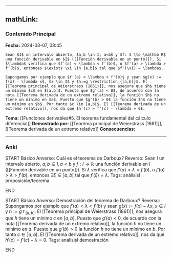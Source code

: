 
---
mathLink:
---
### Contenido Principal

**Fecha:** 2024-03-07, 08:45

```ad-theorem
Sean $I$ un intervalo abierto, $a,b \in I, a<b$ y $f: I \to \mathbb R$ una función derivable en $I$ ([[Función derivable en un punto]]). Si $\lambda$ verifica que $f'(a) < \lambda < f'(b)$, o $f'(a) > \lambda > f'(b)$, entonces $\exists \xi \in ]a,b[$ tal que $f'(\xi) = \lambda$.
```

```ad-proof
Supongamos por ejemplo que $f'(a) < \lambda < f'(b)$ y sean $g(x) := f(x) - \lambda x$, $x \in I$ y $h:=g \restriction_{[a,b]}$. El [[Teorema principal de Weierstrass (1861)]], nos asegura que $h$ tiene un mínimo $c$ en $[a,b]$. Puesto que $g'(a) < 0$, de acuerdo con la nota [[Teorema derivada de un extremo relativo]], la función $h$ no tiene un mínimo en $a$. Puesto que $g'(b) > 0$ la función $h$ no tiene un mínimo en $b$. Por tanto $c \in ]a,b[$. El [[Teorema derivada de un extremo relativo]], nos da que $h'(c) = f'(c) - \lambda = 0$.
```


**Tema:** [[Funciones derivables#5. El teorema fundamental del cálculo diferencial]]
**Demostrado por:** [[Teorema principal de Weierstrass (1861)]], [[Teorema derivada de un extremo relativo]]
**Consecuencias:**

---
### Anki

START
Básico
Anverso: Cuál es el teorema de Darboux?
Reverso: Sean $I$ un intervalo abierto, $a,b \in I, a<b$ y $f: I \to \mathbb R$ una función derivable en $I$ ([[Función derivable en un punto]]). Si $\lambda$ verifica que $f'(a) < \lambda < f'(b)$, o $f'(a) > \lambda > f'(b)$, entonces $\exists \xi \in ]a,b[$ tal que $f'(\xi) = \lambda$.
Tags: análisisI proposición/teorema
<!--ID: 1709836068083-->
END

START
Básico
Anverso: Demostración del teorema de Darboux?
Reverso: Supongamos por ejemplo que $f'(a) < \lambda < f'(b)$ y sean $g(x) := f(x) - \lambda x$, $x \in I$ y $h:=g \restriction_{[a,b]}$. El [[Teorema principal de Weierstrass (1861)]], nos asegura que $h$ tiene un mínimo $c$ en $[a,b]$. Puesto que $g'(a) < 0$, de acuerdo con la nota [[Teorema derivada de un extremo relativo]], la función $h$ no tiene un mínimo en $a$. Puesto que $g'(b) > 0$ la función $h$ no tiene un mínimo en $b$. Por tanto $c \in ]a,b[$. El [[Teorema derivada de un extremo relativo]], nos da que $h'(c) = f'(c) - \lambda = 0$.
Tags: análisisI demostración
<!--ID: 1709836068094-->
END